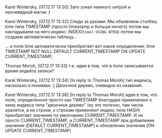 Karel Wintersky, [07.12.17 13:30]
Зато узнал немного хитрой и неочевидной магии :)

Karel Wintersky, [07.12.17 13:32]
Следи за руками:
Мы объявляем столбец time типа TIMESTAMP (просто timestamp и больше ничего)
потом мы накладываем на него индекс: INDEX(`time) USING BTREE`
потом мы создаем автоматически таблицу... 

... и поле time автоматически приобретает вот какое определение:
time TIMESTAMP NOT NULL DEFAULT CURRENT_TIMESTAMP ON UPDATE CURRENT_TIMESTAMP,

Thomas Moroh, [07.12.17 13:33]
т.е. идея в том, что в поле записывается время апдейта записи?

Karel Wintersky, [07.12.17 13:34]
[In reply to Thomas Moroh]
тип индекса, насколько я понимаю :) Двоичное дерево, очевидно из названия.

Karel Wintersky, [07.12.17 13:36]
[In reply to Thomas Moroh]
идея в том, что поле, определенное просто как TIMESTAMP благодаря применению к нему индекса типа "двоичное дерево" (ну это логично, там числа хранятся, а не строки, к строкам применяют индекс типа HASH) приобретает значение по умолчанию CURRENT_TIMESTAMP.
И не просто CURRENT_TIMESTAMP, а CURRENT_TIMESTAMP при добавлении значения (DEFAULT CURRENT_TIMESTAMP) и обновлении значения (ON UPDATE CURRENT_TIMESTAMP)